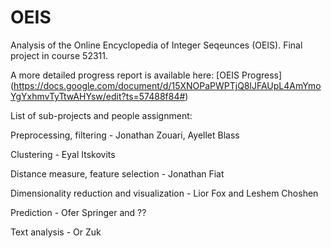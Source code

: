# OEIS

Analysis of the Online Encyclopedia of Integer Seqeunces (OEIS). 
Final project in course 52311. 

A more detailed progress report is available here: 
[OEIS Progress] (https://docs.google.com/document/d/15XNOPaPWPTjQ8lJFAUpL4AmYmoYgYxhmvTyTtwAHYsw/edit?ts=57488f84#)

List of sub-projects and people assignment: 

Preprocessing, filtering - Jonathan Zouari, Ayellet Blass

Clustering - Eyal Itskovits

Distance measure, feature selection  - Jonathan Fiat  

Dimensionality reduction and visualization - Lior Fox and Leshem Choshen

Prediction - Ofer Springer and ??

Text analysis - Or Zuk



